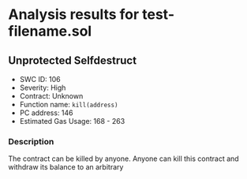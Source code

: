 # Analysis results for test-filename.sol

## Unprotected Selfdestruct
- SWC ID: 106
- Severity: High
- Contract: Unknown
- Function name: `kill(address)`
- PC address: 146
- Estimated Gas Usage: 168 - 263

### Description

The contract can be killed by anyone.
Anyone can kill this contract and withdraw its balance to an arbitrary
